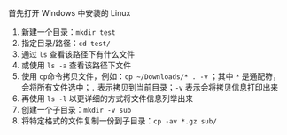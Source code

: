 首先打开 Windows 中安装的 Linux
1. 新建一个目录：`mkdir test`
2. 指定目录/路径：`cd test/`
3. 通过 `ls` 查看该路径下有什么文件
4. 或使用 `ls -a` 查看该路径下文件
5. 使用 `cp`命令拷贝文件，例如：`cp ~/Downloads/* . -v` ；其中 `*` 是通配符，会将所有文件选中；`.` 表示拷贝到当前目录；`-v` 表示会将拷贝信息打印出来
6. 再使用 `ls -l` 以更详细的方式将文件信息列举出来
7. 创建一个子目录：`mkdir -v sub`
8. 将特定格式的文件复制一份到子目录：`cp -av *.gz sub/`